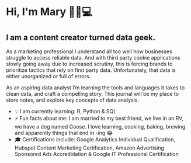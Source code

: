 # Hi, I'm Mary 👋🏻💻

## I am a content creator turned data geek.

As a marketing professional I understand all too well how businesses struggle to access reliable data. And with third party cookie applications slowly going away due to increased scrutiny, this is forcing brands to prioritize tactics that rely on first party data. Unfortunately, that data is either unorganized or full of errors.

As an aspiring data analyst I’m learning the tools and languages it takes to clean data, and craft a compelling story. This journal will be my place to store notes, and explore key concepts of data analysis.
<!-- ![Image of Mary Bitmoji](https://drive.google.com/file/d/1A869lKPZGQYva4ml8tNx9hbShneYZ5BA/view) -->
- 💡 I am currently learning: R, Python & SQL
- ⚡ Fun facts about me: I am married to my best friend, we live in an RV, we have a dog named Goose. I love learning, cooking, baking, brewing and apparently things that end in -ing 😂
- 🎓 Certifications include: Google Analytics Individual Qualification, Hubspot Content Marketing Certification, Amazon Advertising Sponsored Ads Accredidation & Google IT Professional Certification
